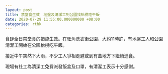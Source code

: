 ```yaml
---
layout: post
title: 禁堂食生效　地盤及清潔工到公園找枱櫈吃午飯
date: 2020-07-29 11:55:00.000000000 +08:00
categories: rthk
---
```


食肆全日禁堂食的措施生效。在旺角洗衣街公園，大約11時許，有地盤工人和公園清潔工開始在公園枱櫈吃午飯。

接近中午突然下大雨，不少工人爭相走避或到有蓋地方下繼續進食。

現場有社工為清潔工免費派發飯盒及口罩，有清潔工表示十分感謝。
